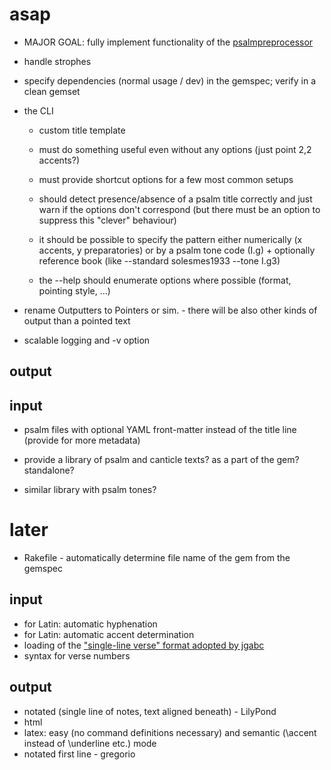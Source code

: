 # asap

* MAJOR GOAL: fully implement functionality of the [psalmpreprocessor](https://github.com/igneus/In-adiutorium/blob/master/nastroje/psalmpreprocessor.rb)

* handle strophes

* specify dependencies (normal usage / dev) in the gemspec; verify in a clean gemset

* the CLI
  - custom title template

  - must do something useful even without any options (just point 2,2 accents?)
  - must provide shortcut options for a few most common setups
  - should detect presence/absence of a psalm title correctly and just warn if the options don't correspond
  	(but there must be an option to suppress this "clever" behaviour)
  - it should be possible to specify the pattern either numerically (x accents, y preparatories) or by a psalm tone code (I.g) +
  	optionally reference book (like --standard solesmes1933 --tone I.g3)
  - the --help should enumerate options where possible (format, pointing style, ...)

* rename Outputters to Pointers or sim. - there will be also other kinds of output than a pointed text

* scalable logging and -v option

## output

## input
* psalm files with optional YAML front-matter instead of the title line (provide for more metadata)

* provide a library of psalm and canticle texts? as a part of the gem? standalone?
* similar library with psalm tones?



# later

* Rakefile - automatically determine file name of the gem from the gemspec

## input
* for Latin: automatic hyphenation
* for Latin: automatic accent determination
* loading of the ["single-line verse" format adopted by jgabc](https://github.com/bbloomf/jgabc/tree/master/psalms)
* syntax for verse numbers

## output
* notated (single line of notes, text aligned beneath) - LilyPond
* html
* latex: easy (no command definitions necessary) and semantic (\accent instead of \underline etc.) mode
* notated first line - gregorio
